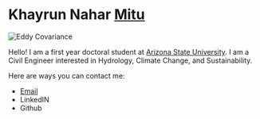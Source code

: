 # Khayrun Nahar [Mitu](https://namedrop.io/khayrunnahar)

![Eddy Covariance](https://ameriflux.lbl.gov/wp-content/uploads/2025/02/CBBG-768x432.jpeg)


Hello! I am a first year doctoral student at [Arizona State University](https://www.asu.edu/). I am a Civil Engineer interested in Hydrology, Climate Change, and Sustainability.

Here are ways you can contact me:
* [Email](mailto:sustnitu@gmail.com)
* LinkedIN
* Github
